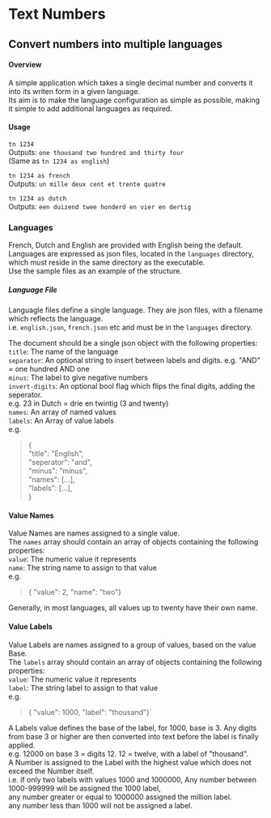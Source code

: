 # Text Numbers
## Convert numbers into multiple languages 
#### Overview
A simple application which takes a single decimal number and converts it into its writen form in a given language.  
Its aim is to make the language configuration as simple as possible, making it simple to add additional languages as required.  
  
#### Usage
`tn 1234`  
Outputs: `one thousand two hundred and thirty four`  
(Same as `tn 1234 as english`)  

`tn 1234 as french`  
Outputs: `un mille deux cent et trente quatre`  

`tn 1234 as dutch`  
Outputs: `een duizend twee honderd en vier en dertig`

  

### Languages
French, Dutch and English are provided with English being the default.  
Languages are expressed as json files, located in the `languages` directory, which must reside in the same directory as the executable.  
Use the sample files as an example of the structure.  
  
##### Language File
Languagle files define a single language.  They are json files, with a filename which reflects the language.  
i.e. `english.json`, `french.json` etc and must be in the `languages` directory.
  
The document should be a single json object with the following properties:  
`title`:   The name of the language  
`separator`: An optional string to insert between labels and digits. e.g. "AND" = one hundred AND one  
`minus`: The label to give negative numbers   
`invert-digits`:  An optional bool flag which flips the final digits, adding the seperator.  
e.g. 23 in Dutch = drie en twintig  (3 and twenty)  
`names`: An array of named values  
`labels`: An Array of value labels  
e.g.
>{  
    "title": "English",  
    "seperator": "and",  
    "minus": "minus",  
    "names": [...],  
    "labels": [...],  
}

#### Value Names
Value Names are names assigned to a single value.  
The `names` array should contain an array of objects containing the following properties:  
`value`: The numeric value it represents   
`name`: The string name to assign to that value  
e.g.  
>{ "value": 2, "name": "two"}  

Generally, in most languages, all values up to twenty have their own name.  
  
#### Value Labels
Value Labels are names assigned to a group of values, based on the value Base.  
The `labels` array should contain an array of objects containing the following properties:  
`value`: The numeric value it represents   
`label`: The string label to assign to that value  
e.g.
>{ "value": 1000, "label": "thousand"}`  

A Labels value defines the base of the label, for 1000, base is 3.
Any digits from base 3 or higher are then converted into text before the
label is finally applied.  
e.g. 12000 on base 3 = digits 12. 12 = twelve, with a label of "thousand".  
A Number is assigned to the Label with the highest value which does not exceed the Number itself.  
i.e. if only two labels with values 1000 and 1000000,
Any number between 1000-999999 will be assigned the 1000 label,  
any number greater or equal to 1000000 assigned the million label.  
any number less than 1000 will not be assigned a label.

